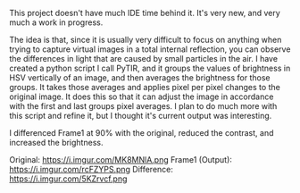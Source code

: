 This project doesn't have much IDE time behind it.
It's very new, and very much a work in progress.

The idea is that, since it is usually very difficult to focus on anything when trying to capture virtual images in a total internal reflection, you can observe the differences in light that are caused by small particles in the air. 
I have created a python script I call PyTIR, and it groups the values of brightness in HSV vertically of an image, and then averages the brightness for those groups. It takes those averages and applies pixel per pixel changes to the original image. It does this so that it can adjust the image in accordance with the first and last groups pixel averages. I plan to do much more with this script and refine it, but I thought it's current output was interesting.

I differenced Frame1 at 90% with the original, reduced the contrast, and increased the brightness.

Original: https://i.imgur.com/MK8MNlA.png
Frame1 (Output): https://i.imgur.com/rcFZYPS.png
Difference: https://i.imgur.com/5KZrvcf.png
